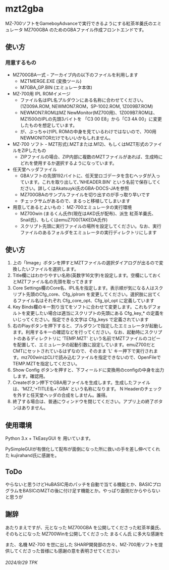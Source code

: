 # mzt2gba

MZ-700ソフトをGameboyAdvanceで実行できるようにする紅茶羊羹氏のエミュレータ MZ700GBA のためのGBAファイル作成フロントエンドです。

## 使い方

### 用意するもの

- MZ700GBA一式 - アーカイブ内の以下のファイルを利用します
  - MZTMERGE.EXE (変換ツール)
  - M7GBA_GP.BIN (エミュレータ本体)
- MZ-700用 IPL ROMイメージ
  - ファイル名はIPL名プルダウンにある名称に合わせてください。(1Z009A.ROM, NEWMON7.ROM，SP-1002.ROM, 1Z009B7.ROM)
  - NEWMON7.ROMはMZ NewMonitor(MZ700用)、1Z009B7.ROMは、MZ1500のIPLの先頭3バイトを 「C3 00 E8」から「C3 4A 00」に変更したものを想定しています。
  - が、ぶっちゃけIPL ROMの中身を見ているわけではないので、700用NEWMONITORだけでもいいかもしれません。
- MZ-700 ソフト - MZT形式(.MZTまたは.M12)、もしくはMZT形式のファイルをZIPしたもの
  - ZIPファイルの場合、ZIP内部に複数のMZTファイルがあれば、生成時にどれを使用するか選択するようになっています。
- 任天堂ヘッダファイル
  - GBAソフトの先頭192バイトに、任天堂ロゴデータを含むヘッダが入っています。これを取り出して、’NHEADER.BIN' という名前で保存してください。詳しくはAkatsuyki氏のGBA-DOCS-JAを参照
  - MZ700GBAのサンプルファイルを切り出すのが手っ取り早いです
  - チェックサムがあるので、まるっと移植してしまいます
- 用意してあるとよいもの： MZ-700エミュレータの実行環境
  - MZ700win (まるくん氏作(現在はAKD氏が配布)、派生 紅茶羊羹氏、Snail氏)、もしくはemuZ700(TAKEDA氏作)
  - スクリプト先頭に実行ファイルの場所を設定してください。なお、実行ファイルのあるフォルダをエミュレータの実行ディレクトリにします

## 使い方

1. 上の「Image」ボタンを押すとMZTファイルの選択ダイアログが出るので変換したいファイルを選択します。
2. Title欄にはわかりやすい名称(英数字16文字)を設定します。空欄にしておくとMZTファイル名の先頭を取ってきます
3. Core Settings欄のCore名、IPL名を指定します。表示順が気になる人はスクリプト先頭のCfg_core、Cfg_iplrom を変更してください。選択肢に出てくるファイル名はそれぞれ Cfg_core_opt、Cfg_ipl_opt に定義しています
4. Key Binds欄のキー割り当てをソフトに合わせて変更します。これもデフォルトを変更したい場合は適当にスクリプトの先頭にある Cfg_key_* の定義をいじってください。指定できる文字は Cfg_keys で定義されています
5. 右のPlayボタンを押下すると、プルダウンで指定したエミュレータが起動します。利用するキーの確認などを行ってください。なお、起動時にスクリプトのあるディレクトリに ’TEMP.MZT' という名前でMZTファイルのコピーを配置して、エミュレータの起動引数に設定しています。emuZ700だとCMTにセットされているはずなので、そのまま 'L' キー押下で実行されます。mz700winはCLIで読み込むファイルを指定できないので、OpenFileでTEMP.MZTを指定してください。
6. Show Config ボタンを押すと、下フィールドに変換用のconfigの中身を出力します。確認用。
7. Createボタン押下でGBA用ファイルを生成します。生成したファイルは、'MZ7_'+TITLE名+'.GBA' という名称になります。 N Headerのチェックを外すと任天堂ヘッダの合成をしません。誰得。
8. 終了する場合は、普通にウィンドウを閉じてください。アプリ上の終了ボタンはありません。

## 使用環境

Python 3.x + TkEasyGUI を 用いています。

PySimpleGUIが有償化して配布が面倒になった所に救いの手を差し伸べてくれた kujirahand氏に感謝を。

## ToDo

やらないと思うけどHuBASIC用のパッチを自動で当てる機能とか、BASICプログラムをBASICのMZTの後に付け足す機能とか。やっぱり面倒だからやらないと思うが

## 謝辞

あたりまえですが、元となった MZ700GBA を公開してくださった紅茶羊羹氏、そのもとになった MZ700Winを公開してくださった まるくん氏 に多大な感謝を

また、名機 MZ-700 を世に出した SHARP開発部の方々、MZ-700用ソフトを提供してくださった皆様にも感謝の意を表明させてください

###### 2024/9/29 TPK

